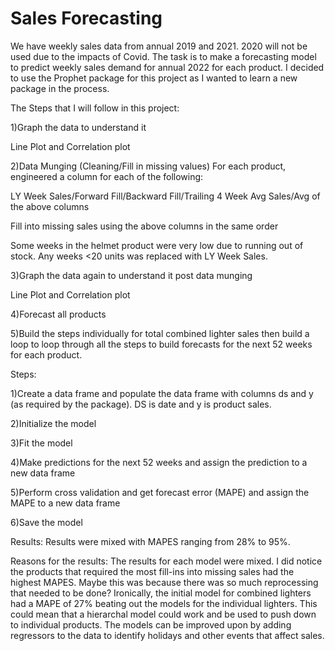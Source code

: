 # Sales Forecasting
We have weekly sales data from annual 2019 and 2021. 2020 will not be used due to the impacts of Covid. The task is to make a forecasting model to predict weekly sales demand for annual 2022 for each product. I decided to use the Prophet package for this project as I wanted to learn a new package in the process. 

The Steps that I will follow in this project:

1)Graph the data to understand it
  
  Line Plot and Correlation plot

2)Data Munging (Cleaning/Fill in missing values)
  For each product, engineered a column for each of the following:
  
  LY Week Sales/Forward Fill/Backward Fill/Trailing 4 Week Avg Sales/Avg of the above columns
  
  Fill into missing sales using the above columns in the same order
  
  Some weeks in the helmet product were very low due to running out of stock. Any weeks <20 units was replaced with LY Week Sales. 
  

3)Graph the data again to understand it post data munging

  Line Plot and Correlation plot

4)Forecast all products

5)Build the steps individually for total combined lighter sales then build a loop to loop through all the steps to build forecasts for the next 52 weeks for each product. 
  
  Steps:
  
  1)Create a data frame and populate the data frame with columns ds and y (as required by the package). DS is date and y is product sales. 
  
  2)Initialize the model
  
  3)Fit the model
  
  4)Make predictions for the next 52 weeks and assign the prediction to a new data frame

  5)Perform cross validation and get forecast error (MAPE) and assign the MAPE to a new data frame

  6)Save the model


Results:
Results were mixed with MAPES ranging from 28% to 95%.

Reasons for the results:
The results for each model were mixed. I did notice the products that required the most fill-ins into missing sales had the highest MAPES. Maybe this was because there was so much reprocessing that needed to be done? Ironically, the initial model for combined lighters had a MAPE of 27% beating out the models for the individual lighters. This could mean that a hierarchal model could work and be used to push down to individual products. The models can be improved upon by adding regressors to the data to identify holidays and other events that affect sales. 

